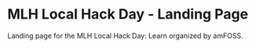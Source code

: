 # MLH Local Hack Day - Landing Page
Landing page for the MLH Local Hack Day: Learn organized by amFOSS.